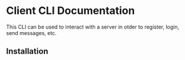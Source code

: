 # Client CLI Documentation

This CLI can be used to interact with a server in otder to register, login, send messages, etc.

## Installation

